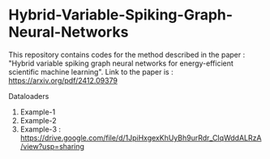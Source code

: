 # Hybrid-Variable-Spiking-Graph-Neural-Networks
This repository contains codes for the method described in the paper : "Hybrid variable spiking graph neural networks for energy-efficient scientific machine learning". Link to the paper is : https://arxiv.org/pdf/2412.09379

Dataloaders
1) Example-1
2) Example-2
3) Example-3 : https://drive.google.com/file/d/1JpiHxgexKhUyBh9urRdr_CIqWddALRzA/view?usp=sharing
